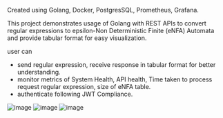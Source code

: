 Created using Golang, Docker, PostgresSQL, Prometheus, Grafana.

This project demonstrates usage of Golang with REST APIs to convert regular expressions to epsilon-Non Deterministic Finite (eNFA) Automata and provide tabular format for easy visualization. 

user can
- send regular expression, receive response in tabular format for better understanding.
- monitor metrics of System Health, API health, Time taken to process request regular expression, size of eNFA table. 
- authenticate following JWT Compliance.

![image](https://github.com/user-attachments/assets/24a41ae6-f3f6-4513-b9a6-a01292941817)
![image](https://github.com/user-attachments/assets/83c540e0-64a8-4ad8-aefb-220717c26b23)
![image](https://github.com/user-attachments/assets/2c7312d3-af9c-4786-9496-87cecb75f22e)

